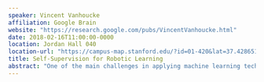 ```yaml
---
speaker: Vincent Vanhoucke
affiliation: Google Brain
website: "https://research.google.com/pubs/VincentVanhoucke.html"
date: 2018-02-16T11:00:00-0000
location: Jordan Hall 040
location-url: "https://campus-map.stanford.edu/?id=01-420&lat=37.42865133749201&lng=-122.17121865473717&zoom=17"
title: Self-Supervision for Robotic Learning
abstract: "One of the main challenges in applying machine learning techniques to robotics problem is the problem of acquiring labeled data. This is particularly important for anything involving perception, where deep learning techniques perform very well in high-data, supervised regimes, but degrade quickly in performance when data-starved. In this talk I'll argue that thanks to the intrinsic multi-modal and dynamical nature of many robotics problems, much of that gap can be filled using self-supervision, using either alternative modalities or temporal prediction as the supervisory signal. I'll examine how self-consistency, both at the geometric and semantic level, can provide a powerful signal to leverage in teaching robots how to interpret and act in the world."
---
```

